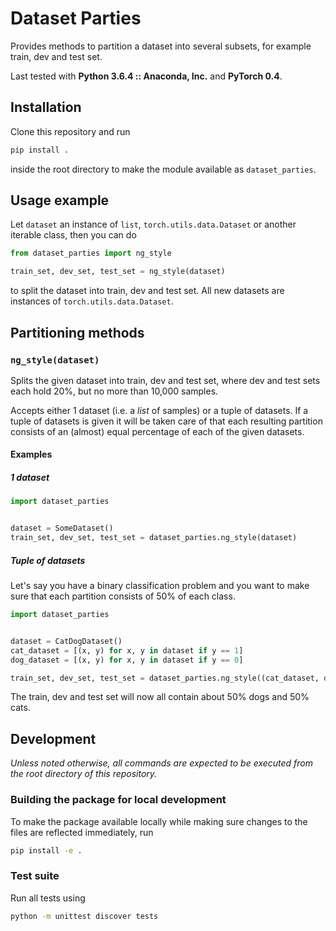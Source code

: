 # Dataset Parties

Provides methods to partition a dataset into several subsets, for example train, dev and test set.

Last tested with **Python 3.6.4 :: Anaconda, Inc.** and **PyTorch 0.4**.

## Installation

Clone this repository and run

```py
pip install .
```

inside the root directory to make the module available as `dataset_parties`.

## Usage example

Let `dataset` an instance of `list`, `torch.utils.data.Dataset` or another iterable class, then you can do

```py
from dataset_parties import ng_style

train_set, dev_set, test_set = ng_style(dataset)
```

to split the dataset into train, dev and test set. All new datasets are instances of `torch.utils.data.Dataset`.

## Partitioning methods

### `ng_style(dataset)`

Splits the given dataset into train, dev and test set, where dev and test sets each hold 20%, but no more than 10,000 samples.

Accepts either 1 dataset (i.e. a *list* of samples) or a tuple of datasets. If a tuple of datasets is given it will be taken care of that each resulting partition consists of an (almost) equal percentage of each of the given datasets.

#### Examples

##### 1 dataset

```py
import dataset_parties


dataset = SomeDataset()
train_set, dev_set, test_set = dataset_parties.ng_style(dataset)
```

##### Tuple of datasets

Let's say you have a binary classification problem and you want to make sure that each partition consists of 50% of each class.

```py
import dataset_parties


dataset = CatDogDataset()
cat_dataset = [(x, y) for x, y in dataset if y == 1]
dog_dataset = [(x, y) for x, y in dataset if y == 0]

train_set, dev_set, test_set = dataset_parties.ng_style((cat_dataset, dog_dataset))
```

The train, dev and test set will now all contain about 50% dogs and 50% cats.


## Development

*Unless noted otherwise, all commands are expected to be executed from the root directory of this repository.*

### Building the package for local development

To make the package available locally while making sure changes to the files are reflected immediately, run

```sh
pip install -e .
```

### Test suite

Run all tests using

```sh
python -m unittest discover tests
```
